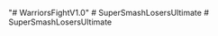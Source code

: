"# WarriorsFightV1.0" 
#   S u p e r S m a s h L o s e r s U l t i m a t e  
 #   S u p e r S m a s h L o s e r s U l t i m a t e  
 